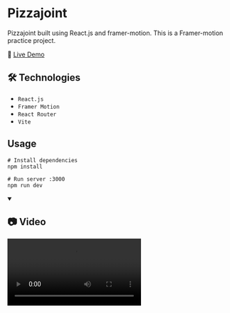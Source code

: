 # Pizzajoint

 Pizzajoint built using React.js and framer-motion. This is a Framer-motion practice project.

 🔗 [Live Demo](https://pizzajoint-gamma.vercel.app/)

 ## 🛠️ Technologies
 - `React.js`
 - `Framer Motion`
 - `React Router`
 - `Vite`

## Usage

```
# Install dependencies
npm install

# Run server :3000
npm run dev
```

<details open>
<summary><h2>📷 Video</h2></summary>
<video src="https://github.com/Lalitkumar4/pizzajoint/assets/64465383/bc41136d-2bc2-467d-b959-17c5ecf8c155" controls="controls" >
</video>
</details>





